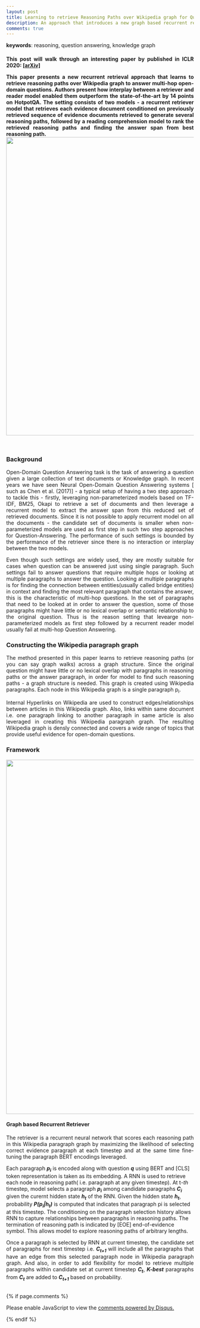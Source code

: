 ```yaml
---
layout: post
title: Learning to retrieve Reasoning Paths over Wikipedia graph for Question Answering
description: An approach that introduces a new graph based recurrent retrieval approach, which retrieves reasoning paths over the Wikipedia graph to answer multi-hop open-domain questions
comments: true
---
```

<!-- Mathjax Support -->
<script type="text/javascript" async
  src="https://cdn.mathjax.org/mathjax/latest/MathJax.js?config=TeX-MML-AM_CHTML">
</script>
<b>keywords</b>: reasoning, question answering, knowledge graph<br />
<h4 class="year" />

<p align="justify">
    This post will walk through an interesting paper by published in ICLR 2020: <a href="https://arxiv.org/abs/1911.10470"> [arXiv]
</a>
</p>
<p align="justify">
    This paper presents a new recurrent retrieval approach that learns to retrieve reasoning paths over Wikipedia graph to answer multi-hop open-domain questions. Authors present how interplay between a retriever and reader model enabled them outperform the state-of-the-art by 14 points on HotpotQA. The setting consists of two models - a recurrent retriever model that retrieves each evidence document conditioned on previously retrieved sequence of evidence documents retrieved to generate several reasoning paths, followed by a reading comprehension model to rank the retrieved reasoning paths and finding the answer span from best reasoning path.
	<br/>
	<img width="800px" src="{{ site.baseurl }}/assets/img/blog/multi-hopQA-example.png"/>
</p><br />
<h3>
    Background
</h3>
<p align="justify">
Open-Domain Question Answering task is the task of answering a question given a large collection of text documents or Knowledge graph. In recent years we have seen Neural Open-Domain Question Answering systems [ such as Chen et al. (2017)] - a typical setup of having a two step approach to tackle this - firstly, leveraging non-parameterized models based on TF-IDF, BM25, Okapi to retrieve a set of documents and then leverage a recurrent model to extract the answer span from this reduced set of retrieved documents. Since it is not possible to apply recurrent model on all the documents - the candidate set of documents is smaller when non-parameterized models are used as first step in such two step approaches for Question-Answering. The performance of such settings is bounded by the performance of the retriever since there is no interaction or interplay between the two models.
</p>

<p align="justify">
Even though such settings are widely used, they are mostly suitable for cases when question can be answered just using single paragraph. Such settings fail to answer questions that require multiple hops or looking at multiple paragraphs to answer the question. Looking at multiple paragraphs is for finding the connection between entities(usually called bridge entities) in context and finding the most relevant paragraph that contains the answer, this is the characteristic of multi-hop questions. In the set of paragraphs that need to be looked at in order to answer the question, some of those paragraphs might have little or no lexical overlap or semantic relationship to the original question. Thus is the reason setting that levearge non-parameterized models as first step followed by a recurrent reader model usually fail at multi-hop Question Answering.
</p>
<h3>
    Constructing the Wikipedia paragraph graph
</h3>
<p align="justify">
The method presented in this paper learns to retrieve reasoning paths (or you can say graph walks) across a graph structure. Since the original question might have little or no lexical overlap with paragraphs in reasoning paths or the answer paragraph, in order for model to find such reasoning paths - a graph structure is needed. This graph is created using Wikipedia paragraphs. Each node in this Wikipedia graph is a single paragraph p<sub>i</sub>.
</p>

<p align="justify">
Internal Hyperlinks on Wikipedia are used to construct edges/relationships between articles in this Wikipedia graph. Also, links within same document i.e. one paragraph linking to another paragraph in same article is also leveraged in creating this Wikipedia paragraph graph. The resulting Wikipedia graph is densly connected and covers a wide range of topics that provide useful evidence for open-domain questions.
</p>

<h3>
    Framework
</h3>
<img width="950px" src="{{ site.baseurl }}/assets/img/blog/multi-hop-framework.png"/>
<h4>
    Graph based Recurrent Retriever
</h4>
<p align="justify">
The retriever is a recurrent neural network that scores each reasoning path in this Wikipedia paragraph graph by maximizing the likelihood of selecting correct evidence paragraph at each timestep and at the same time fine-tuning the paragraph BERT encodings leveraged.
<br/>

Each paragraph <b><i>p<sub>i</sub></i></b> is encoded along with question <b><i>q</i></b> using BERT and [CLS] token representation is taken as its embedding. A RNN is used to retrieve each node in reasoning path( i.e. paragraph at any given timestep). At t<i>-th</i> timestep, model selects a paragraph <b><i>p<sub>i</sub></i></b> among candidate paragraphs <b><i>C<sub>i</sub></i></b> given the curernt hidden state <b><i>h<sub>t</sub></i></b> of the RNN. Given the hidden state <b><i>h<sub>t</sub></i></b>, probability <b><i>P(p<sub>i</sub>|h<sub>t</sub>)</i></b> is computed that indicates that paragraph pi is selected at this timestep. The conditioning on the paragraph selection history allows RNN to capture relationships between paragraphs in reasoning paths. The termination of reasoning path is indicated by [EOE] end-of-evidence symbol. This allows model to explore reasoning paths of arbitrary lengths.
</p>

<p align="justify">
Once a paragraph is selected by RNN at current timestep, the candidate set of paragraphs for next timestep i.e. <b><i>C<sub>t+1</sub></i></b> will include all the paragraphs that have an edge from this selected paragraph node in Wikipedia paragraph graph. And also, in order to add flexibility for model to retrieve multiple paragraphs within candidate set at current timestep <b><i>C<sub>t</sub></i></b>, <b><i>K-best</i></b> paragraphs from <b><i>C<sub>t</sub></i></b> are added to <b><i>C<sub>t+1</sub></i></b> based on probability.
</p>

<br/>
{% if page.comments %}
<div id="disqus_thread"></div>

<script>

/**
*  RECOMMENDED CONFIGURATION VARIABLES: EDIT AND UNCOMMENT THE SECTION BELOW TO INSERT DYNAMIC VALUES FROM YOUR PLATFORM OR CMS.
*  LEARN WHY DEFINING THESE VARIABLES IS IMPORTANT: https://disqus.com/admin/universalcode/#configuration-variables*/
/*
var disqus_config = function () {
this.page.url = PAGE_URL;  // Replace PAGE_URL with your page's canonical URL variable
this.page.identifier = PAGE_IDENTIFIER; // Replace PAGE_IDENTIFIER with your page's unique identifier variable
};
*/
(function() { // DON'T EDIT BELOW THIS LINE
var d = document, s = d.createElement('script');
s.src = 'https://kartikblog.disqus.com/embed.js';
s.setAttribute('data-timestamp', +new Date());
(d.head || d.body).appendChild(s);
})();
</script>
<noscript>Please enable JavaScript to view the <a href="https://disqus.com/?ref_noscript">comments powered by Disqus.</a></noscript>

{% endif %}
